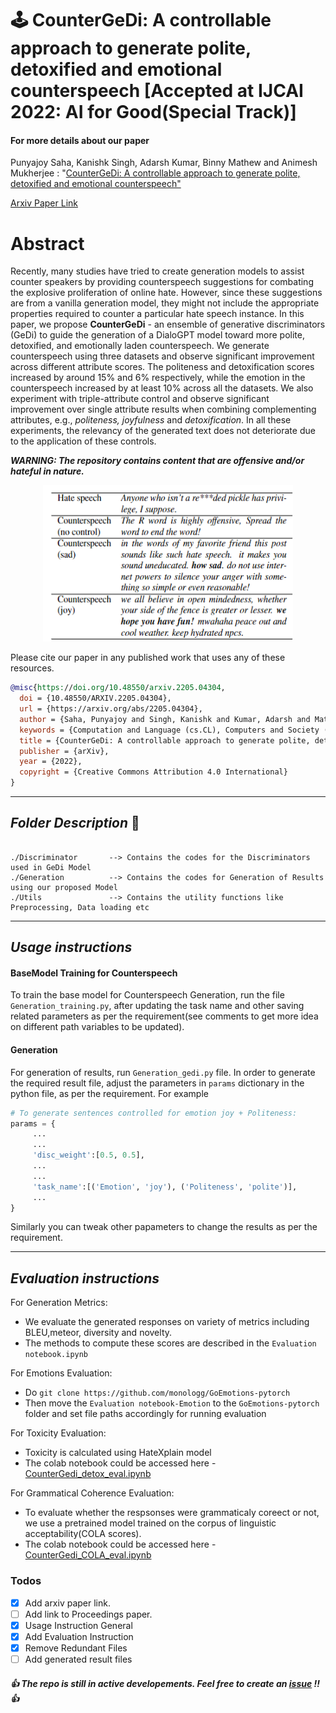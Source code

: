 # :joystick: CounterGeDi: A controllable approach to generate polite, detoxified and emotional counterspeech [Accepted at IJCAI 2022: AI for Good(Special Track)]

#### For more details about our paper

Punyajoy Saha, Kanishk Singh, Adarsh Kumar, Binny Mathew and Animesh Mukherjee : "[CounterGeDi: A controllable approach to generate polite, detoxified and emotional counterspeech"](https://arxiv.org/abs/2205.04304.pdf)

[Arxiv Paper Link](https://arxiv.org/pdf/2205.04304.pdf)

# Abstract
Recently, many studies have tried to create generation models to assist counter speakers by providing counterspeech suggestions for combating the explosive proliferation of online hate. However, since these suggestions are from a vanilla generation model, they might not include the appropriate properties required to counter a particular hate speech instance. In this paper, we propose **CounterGeDi** - an ensemble of generative discriminators (GeDi) to guide the generation of a DialoGPT model toward more polite, detoxified, and emotionally laden counterspeech. We generate counterspeech using three datasets and observe significant improvement across different attribute scores. The politeness and detoxification scores increased by around 15% and 6% respectively, while the emotion in the counterspeech increased by at least 10% across all the datasets. We also experiment with triple-attribute control and observe significant improvement over single attribute results when combining complementing attributes, e.g., _politeness, joyfulness_ and _detoxification_. In all these experiments, the relevancy of the generated text does not deteriorate due to the application of these controls.

***WARNING: The repository contains content that are offensive and/or hateful in nature.***

<p align="center"><img src="Figures/Examples.png" width="400" height="250"></p>

Please cite our paper in any published work that uses any of these resources.

~~~bibtex
@misc{https://doi.org/10.48550/arxiv.2205.04304,
  doi = {10.48550/ARXIV.2205.04304}, 
  url = {https://arxiv.org/abs/2205.04304},
  author = {Saha, Punyajoy and Singh, Kanishk and Kumar, Adarsh and Mathew, Binny and Mukherjee, Animesh},
  keywords = {Computation and Language (cs.CL), Computers and Society (cs.CY), FOS: Computer and information sciences, FOS: Computer and information sciences},
  title = {CounterGeDi: A controllable approach to generate polite, detoxified and emotional counterspeech},
  publisher = {arXiv},
  year = {2022},
  copyright = {Creative Commons Attribution 4.0 International}
}

~~~

------------------------------------------
***Folder Description*** :open_file_folder:	
------------------------------------------
~~~

./Discriminator       --> Contains the codes for the Discriminators used in GeDi Model
./Generation  	      --> Contains the codes for Generation of Results using our proposed Model	
./Utils               --> Contains the utility functions like Preprocessing, Data loading etc
~~~

------------------------------------------
***Usage instructions*** 
------------------------------------------

#### BaseModel Training for Counterspeech

To train the base model for Counterspeech Generation, run the file `Generation_training.py`, after updating the task name and other saving related parameters as per the requirement(see comments to get more idea on different path variables to be updated).

#### Generation

For generation of results, run `Generation_gedi.py` file. 
In order to generate the required result file, adjust the parameters in `params` dictionary in the python file, as per the requirement. For example
```python
# To generate sentences controlled for emotion joy + Politeness:
params = {
     ...
     ...
     'disc_weight':[0.5, 0.5],
     ...
     ...
     'task_name':[('Emotion', 'joy'), ('Politeness', 'polite')],
     ...
}
```

Similarly you can tweak other papameters to change the results as per the requirement. 



-------------------------------------------
***Evaluation instructions***
-------------------------------------------

For Generation Metrics:
- We evaluate the generated responses on variety of metrics including BLEU,meteor, diversity and novelty.
- The methods to compute these scores are described in the `Evaluation notebook.ipynb`

For Emotions Evaluation:
- Do `git clone https://github.com/monologg/GoEmotions-pytorch`
- Then move the `Evaluation notebook-Emotion` to the `GoEmotions-pytorch` folder and set file paths accordingly for running evaluation

For Toxicity Evaluation:
- Toxicity is calculated using HateXplain model
- The colab notebook could be accessed here - [CounterGedi_detox_eval.ipynb](https://colab.research.google.com/drive/14G1VnOZm0YHP5bBlgetM2mR-MFh8MUxq?usp=sharing)

For Grammatical Coherence Evaluation:
- To evaluate whether the respsonses were grammaticaly coreect or not, we use a pretrained model trained on the corpus of linguistic acceptability(COLA scores).
- The colab notebook could be accessed here - [CounterGedi_COLA_eval.ipynb](https://colab.research.google.com/drive/1nm-cGZlwuBX7r65XtTmkpIUZObPo9gfC?usp=sharing)


### Todos
- [x] Add arxiv paper link.
- [ ] Add link to Proceedings paper.
- [x] Usage Instruction General
- [x] Add Evaluation Instruction
- [x] Remove Redundant Files
- [ ] Add generated result files

#####  :thumbsup: The repo is still in active developements. Feel free to create an [issue](https://github.com/punyajoy/HateXplain/issues) !!  :thumbsup:
